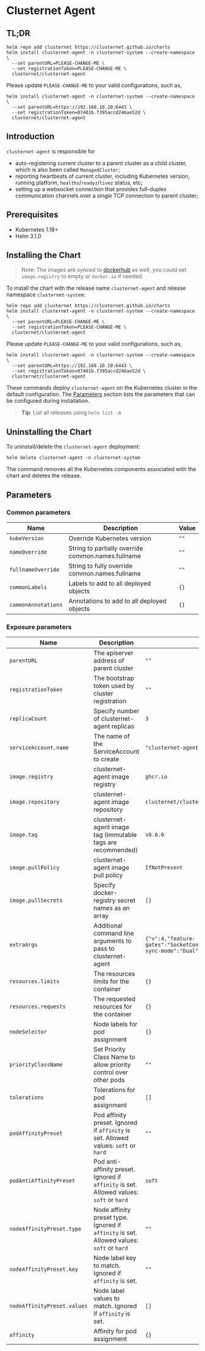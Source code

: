 # Clusternet Agent

## TL;DR

```console
helm repo add clusternet https://clusternet.github.io/charts
helm install clusternet-agent -n clusternet-system --create-namespace \
  --set parentURL=PLEASE-CHANGE-ME \
  --set registrationToken=PLEASE-CHANGE-ME \
  clusternet/clusternet-agent
```

Please update `PLEASE-CHANGE-ME` to your valid configurations, such as,

```console
helm install clusternet-agent -n clusternet-system --create-namespace \
  --set parentURL=https://192.168.10.10:6443 \
  --set registrationToken=07401b.f395accd246ae52d \
  clusternet/clusternet-agent
```

## Introduction

`clusternet-agent` is responsible for

- auto-registering current cluster to a parent cluster as a child cluster, which is also been called `ManagedCluster`;
- reporting heartbeats of current cluster, including Kubernetes version, running platform, `healthz`/`readyz`/`livez`
  status, etc;
- setting up a websocket connection that provides full-duplex communication channels over a single TCP connection to
  parent cluster;

## Prerequisites

- Kubernetes 1.18+
- Helm 3.1.0

## Installing the Chart

> Note:
> The images are synced to [dockerhub](https://hub.docker.com/u/clusternet) as well,
> you could set `image.registry` to empty or `docker.io` if needed.

To install the chart with the release name `clusternet-agent` and release namespace `clusternet-system`:

```console
helm repo add clusternet https://clusternet.github.io/charts
helm install clusternet-agent -n clusternet-system --create-namespace \
  --set parentURL=PLEASE-CHANGE-ME \
  --set registrationToken=PLEASE-CHANGE-ME \
  clusternet/clusternet-agent
```

Please update `PLEASE-CHANGE-ME` to your valid configurations, such as,

```console
helm install clusternet-agent -n clusternet-system --create-namespace \
  --set parentURL=https://192.168.10.10:6443 \
  --set registrationToken=07401b.f395accd246ae52d \
  clusternet/clusternet-agent
```

These commands deploy `clusternet-agent` on the Kubernetes cluster in the default configuration.
The [Parameters](#parameters) section lists the parameters that can be configured during installation.

> **Tip**: List all releases using `helm list -A`

## Uninstalling the Chart

To uninstall/delete the `clusternet-agent` deployment:

```console
helm delete clusternet-agent -n clusternet-system
```

The command removes all the Kubernetes components associated with the chart and deletes the release.

## Parameters

### Common parameters

| Name                | Description                                        | Value |
| ------------------- | -------------------------------------------------- | ----- |
| `kubeVersion`       | Override Kubernetes version                        | `""`  |
| `nameOverride`      | String to partially override common.names.fullname | `""`  |
| `fullnameOverride`  | String to fully override common.names.fullname     | `""`  |
| `commonLabels`      | Labels to add to all deployed objects              | `{}`  |
| `commonAnnotations` | Annotations to add to all deployed objects         | `{}`  |

### Exposure parameters

| Name                        | Description                                                                               | Value                                                                                       |
| --------------------------- | ----------------------------------------------------------------------------------------- | ------------------------------------------------------------------------------------------- |
| `parentURL`                 | The apiserver address of parent cluster                                                   | `""`                                                              |
| `registrationToken`         | The bootstrap token used by cluster registration                                          | `""`                                                                 |
| `replicaCount`              | Specify number of clusternet-agent replicas                                               | `3`                                                                                         |
| `serviceAccount.name`       | The name of the ServiceAccount to create                                                  | `"clusternet-agent"`                                                                        |
| `image.registry`            | clusternet-agent image registry                                                           | `ghcr.io`                                                                                   |
| `image.repository`          | clusternet-agent image repository                                                         | `clusternet/clusternet-agent`                                                               |
| `image.tag`                 | clusternet-agent image tag (immutable tags are recommended)                               | `v0.6.0`                                                                                    |
| `image.pullPolicy`          | clusternet-agent image pull policy                                                        | `IfNotPresent`                                                                              |
| `image.pullSecrets`         | Specify docker-registry secret names as an array                                          | `[]`                                                                                        |
| `extraArgs`                 | Additional command line arguments to pass to clusternet-agent                             | `{"v":4,"feature-gates":"SocketConnection=true,AppPusher=true","cluster-sync-mode":"Dual"}` |
| `resources.limits`          | The resources limits for the container                                                    | `{}`                                                                                        |
| `resources.requests`        | The requested resources for the container                                                 | `{}`                                                                                        |
| `nodeSelector`              | Node labels for pod assignment                                                            | `{}`                                                                                        |
| `priorityClassName`         | Set Priority Class Name to allow priority control over other pods                         | `""`                                                                                        |
| `tolerations`               | Tolerations for pod assignment                                                            | `[]`                                                                                        |
| `podAffinityPreset`         | Pod affinity preset. Ignored if `affinity` is set. Allowed values: `soft` or `hard`       | `""`                                                                                        |
| `podAntiAffinityPreset`     | Pod anti-affinity preset. Ignored if `affinity` is set. Allowed values: `soft` or `hard`  | `soft`                                                                                      |
| `nodeAffinityPreset.type`   | Node affinity preset type. Ignored if `affinity` is set. Allowed values: `soft` or `hard` | `""`                                                                                        |
| `nodeAffinityPreset.key`    | Node label key to match. Ignored if `affinity` is set.                                    | `""`                                                                                        |
| `nodeAffinityPreset.values` | Node label values to match. Ignored if `affinity` is set.                                 | `[]`                                                                                        |
| `affinity`                  | Affinity for pod assignment                                                               | `{}`                                                                                        |

